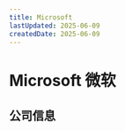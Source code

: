 ```yaml
---
title: Microsoft
lastUpdated: 2025-06-09
createdDate: 2025-06-09
---
```


# Microsoft 微软

## 公司信息

<DirectHireCompanyTable state="washington" city="seattle" companyJsonFileName="microsoft" />